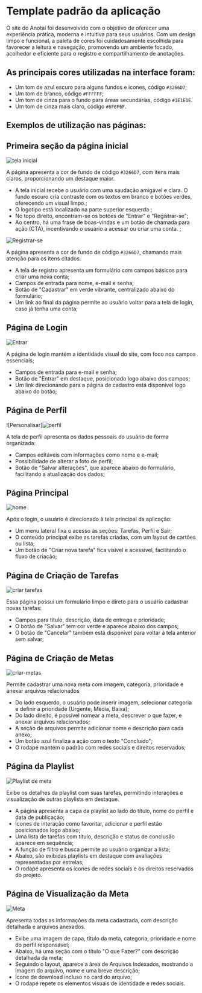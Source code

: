 # Template padrão da aplicação

O site do Anotaí foi desenvolvido com o objetivo de oferecer uma experiência prática, moderna e intuitiva para seus usuários. Com um design limpo e funcional, a paleta de cores foi cuidadosamente escolhida para favorecer a leitura e navegação, promovendo um ambiente focado, acolhedor e eficiente para o registro e compartilhamento de anotações.

## As principais cores utilizadas na interface foram:
- Um tom de azul escuro para alguns fundos e icones, código `#3266D7`;
- Um tom de branco, código `#FFFFFF`;
- Um tom de cinza para o fundo para áreas secundárias, código `#1E1E1E`.
- Um tom de cinza mais claro, código `#6F6F6F`.

## Exemplos de utilização nas páginas:

## Primeira seção da página inicial 
![tela inicial](https://github.com/user-attachments/assets/5b8e9c63-4a7d-4147-ac3c-03b0ac4374e8)

A página apresenta a cor de fundo de código `#3266D7`, com itens mais claros, proporcionando um destaque maior.

- A tela inicial recebe o usuário com uma saudação amigável e clara. O fundo escuro cria contraste com os textos em branco e botões verdes, oferecendo um visual limpo.;
- O logotipo está localizado na parte superior esquerda ;
- No topo direito, encontram-se os botões de "Entrar" e "Registrar-se";
- Ao centro, há uma frase de boas-vindas e um botão de chamada para ação (CTA), incentivando o usuário a acessar ou criar uma conta. ;


![Registrar-se](https://github.com/user-attachments/assets/a8734316-5bfd-47d8-bbc8-949fc0760cc5)

A página apresenta a cor de fundo de código `#3266D7`, chamando mais atenção para os itens citados.

- A tela de registro apresenta um formulário com campos básicos para criar uma nova conta;
- Campos de entrada para nome, e-mail e senha;
- Botão de "Cadastrar" em verde vibrante, centralizado abaixo do formulário;
- Um link ao final da página permite ao usuário voltar para a tela de login, caso já tenha uma conta;

## Página de Login
![Entrar](https://github.com/user-attachments/assets/aca67758-7034-4a0e-a248-d4e7746482ad)

A página de login mantém a identidade visual do site, com foco nos campos essenciais;

- Campos de entrada para e-mail e senha;
- Botão de "Entrar" em destaque, posicionado logo abaixo dos campos;
- Um link direcionando para a página de cadastro está disponível logo abaixo do botão;

## Página de Perfil
![Personalisar]![perfil](https://github.com/user-attachments/assets/893a710e-9616-40e0-819f-ff941b343551)

A tela de perfil apresenta os dados pessoais do usuário de forma organizada:

- Campos editáveis com informações como nome e e-mail;
- Possibilidade de alterar a foto de perfil;
- Botão de "Salvar alterações", que aparece abaixo do formulário, facilitando a atualização dos dados;

## Página Principal
![home](https://github.com/user-attachments/assets/257c154f-8fc9-4cf6-8351-44aba4277cdf)

Após o login, o usuário é direcionado à tela principal da aplicação:

- Um menu lateral fixa o acesso às seções: Tarefas, Perfil e Sair;
- O conteúdo principal exibe as tarefas criadas, com um layout de cartões ou lista;
- Um botão de "Criar nova tarefa" fica visível e acessível, facilitando o fluxo de criação;

## Página de Criação de Tarefas
![criar tarefas](https://github.com/user-attachments/assets/a4ec1d7f-6f9a-4f9f-ab07-4308666b2785)

Essa página possui um formulário limpo e direto para o usuário cadastrar novas tarefas:

- Campos para título, descrição, data de entrega e prioridade;
- O botão de "Salvar" tem cor verde e aparece abaixo dos campos;
- O botão de "Cancelar" também está disponível para voltar à tela anterior sem salvar;

## Página de Criação de Metas
![criar-metas](https://github.com/user-attachments/assets/8ef386d0-c4fe-4ebb-bcb1-4838830feea1)

Permite cadastrar uma nova meta com imagem, categoria, prioridade e anexar arquivos relacionados

- Do lado esquerdo, o usuário pode inserir imagem, selecionar categoria e definir a prioridade (Urgente, Média, Baixa);
- Do lado direito, é possível nomear a meta, descrever o que fazer, e anexar arquivos relacionados;
- A seção de arquivos permite adicionar nome e descrição para cada anexo;
- Um botão azul finaliza a ação com o texto "Concluído";
- O rodapé mantém o padrão com redes sociais e direitos reservados;

## Página da Playlist
![Playlist de meta](https://github.com/user-attachments/assets/0a7ae263-b098-479f-9b3e-217d4d54756d)

Exibe os detalhes da playlist com suas tarefas, permitindo interações e visualização de outras playlists em destaque.

- A página apresenta a capa da playlist ao lado do título, nome do perfil e data de publicação;
- Ícones de interação como favoritar, adicionar e perfil estão posicionados logo abaixo;
- Uma lista de tarefas com título, descrição e status de conclusão aparece em sequência;
- A função de filtro e busca permite ao usuário organizar a lista;
- Abaixo, são exibidas playlists em destaque com avaliações representadas por estrelas;
- O rodapé apresenta os ícones de redes sociais e os direitos reservados do projeto.

## Página de Visualização da Meta
![Meta](https://github.com/user-attachments/assets/36ba42e5-eb22-4920-8b9d-22c8455966e4)

Apresenta todas as informações da meta cadastrada, com descrição detalhada e arquivos anexados.

- Exibe uma imagem de capa, título da meta, categoria, prioridade e nome do perfil responsável;
- Abaixo, há uma seção com o título "O que Fazer?" com descrição detalhada da meta;
- Seguindo o layout, aparece a área de Arquivos Indexados, mostrando a imagem do arquivo, nome e uma breve descrição;
- Ícone de download incluso no card do arquivo;
- O rodapé repete os elementos visuais de identidade e redes sociais.
